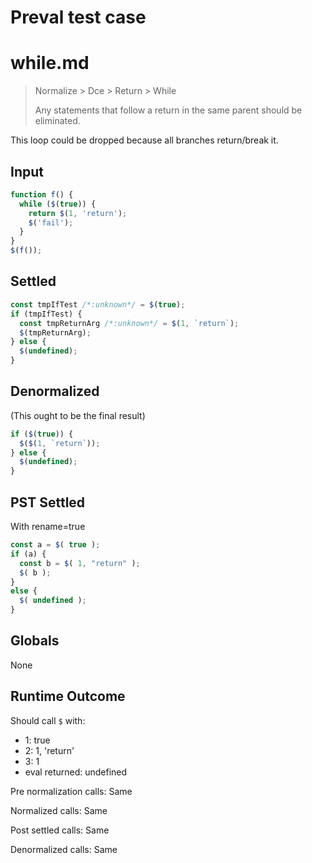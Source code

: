 # Preval test case

# while.md

> Normalize > Dce > Return > While
>
> Any statements that follow a return in the same parent should be eliminated.

This loop could be dropped because all branches return/break it.

## Input

`````js filename=intro
function f() {
  while ($(true)) {
    return $(1, 'return');
    $('fail');
  }
}
$(f());
`````


## Settled


`````js filename=intro
const tmpIfTest /*:unknown*/ = $(true);
if (tmpIfTest) {
  const tmpReturnArg /*:unknown*/ = $(1, `return`);
  $(tmpReturnArg);
} else {
  $(undefined);
}
`````


## Denormalized
(This ought to be the final result)

`````js filename=intro
if ($(true)) {
  $($(1, `return`));
} else {
  $(undefined);
}
`````


## PST Settled
With rename=true

`````js filename=intro
const a = $( true );
if (a) {
  const b = $( 1, "return" );
  $( b );
}
else {
  $( undefined );
}
`````


## Globals


None


## Runtime Outcome


Should call `$` with:
 - 1: true
 - 2: 1, 'return'
 - 3: 1
 - eval returned: undefined

Pre normalization calls: Same

Normalized calls: Same

Post settled calls: Same

Denormalized calls: Same
